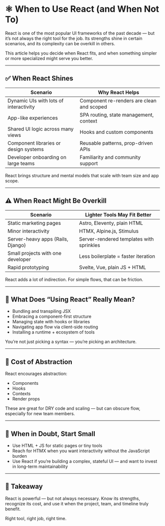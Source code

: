 # ⚛️ When to Use React (and When Not To)

React is one of the most popular UI frameworks of the past decade — but it’s not always the right tool for the job. Its strengths shine in certain scenarios, and its complexity can be overkill in others.

This article helps you decide when React fits, and when something simpler or more specialized might serve you better.

---

## ✅ When React Shines

| Scenario                                 | Why React Helps                          |
|------------------------------------------|-------------------------------------------|
| Dynamic UIs with lots of interactivity   | Component re-renders are clean and scoped |
| App-like experiences                     | SPA routing, state management, context    |
| Shared UI logic across many views        | Hooks and custom components               |
| Component libraries or design systems    | Reusable patterns, prop-driven APIs       |
| Developer onboarding on large teams      | Familiarity and community support         |

React brings structure and mental models that scale with team size and app scope.

---

## ⚠️ When React Might Be Overkill

| Scenario                           | Lighter Tools May Fit Better               |
|------------------------------------|--------------------------------------------|
| Static marketing pages             | Astro, Eleventy, plain HTML                |
| Minor interactivity                | HTMX, Alpine.js, Stimulus                  |
| Server-heavy apps (Rails, Django) | Server-rendered templates with sprinkles   |
| Small projects with one developer | Less boilerplate = faster iteration        |
| Rapid prototyping                  | Svelte, Vue, plain JS + HTML               |

React adds a lot of indirection. For simple flows, that can be friction.

---

## 🧠 What Does “Using React” Really Mean?

- Bundling and transpiling JSX
- Embracing a component-first structure
- Managing state with hooks or libraries
- Navigating app flow via client-side routing
- Installing a runtime + ecosystem of tools

You’re not just picking a syntax — you’re picking an architecture.

---

## 🧪 Cost of Abstraction

React encourages abstraction:

- Components
- Hooks
- Contexts
- Render props

These are great for DRY code and scaling — but can obscure flow, especially for new team members.

---

## 🧰 When in Doubt, Start Small

- Use HTML + JS for static pages or tiny tools
- Reach for HTMX when you want interactivity without the JavaScript burden
- Use React if you’re building a complex, stateful UI — and want to invest in long-term maintainability

---

## 📣 Takeaway

React is powerful — but not always necessary. Know its strengths, recognize its cost, and use it when the project, team, and timeline truly benefit.

Right tool, right job, right time.